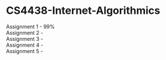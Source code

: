 # CS4438-Internet-Algorithmics
Assignment 1 - 99% <br />
Assignment 2 - <br />
Assignment 3 - <br />
Assignment 4 - <br />
Assignment 5 - <br />
